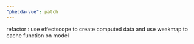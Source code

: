 ```yaml
---
"phecda-vue": patch
---
```


refactor : use effectscope to create computed data and use weakmap to cache function on model
